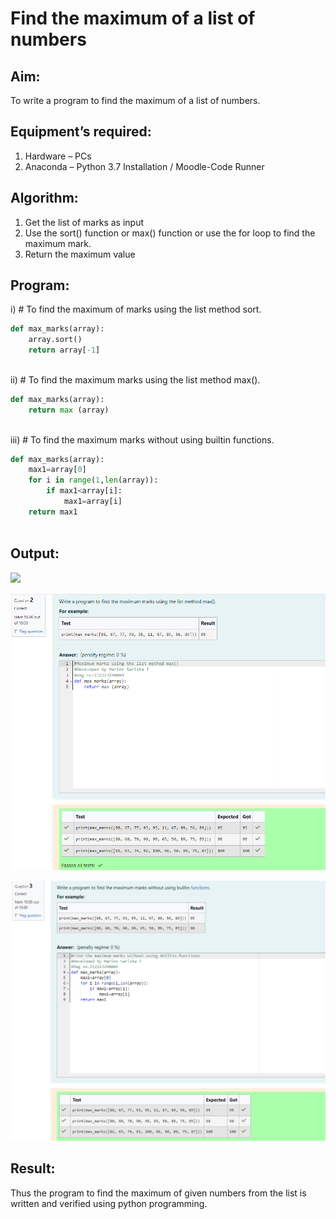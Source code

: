 # Find the maximum of a list of numbers
## Aim:
To write a program to find the maximum of a list of numbers.
## Equipment’s required:
1.	Hardware – PCs
2.	Anaconda – Python 3.7 Installation / Moodle-Code Runner
## Algorithm:
1.	Get the list of marks as input
2.	Use the sort() function or max() function or use the for loop to find the maximum mark.
3.	Return the maximum value
## Program:

i)	# To find the maximum of marks using the list method sort.
```Python
def max_marks(array):
    array.sort()
    return array[-1]



```

ii)	# To find the maximum marks using the list method max().
```Python
def max_marks(array):
    return max (array)



```

iii) # To find the maximum marks without using builtin functions.
```Python
def max_marks(array):
    max1=array[0]
    for i in range(1,len(array)):
        if max1<array[i]:
            max1=array[i]
    return max1        



```



## Output:
![
](<Screenshot 2024-04-19 205120.png>)

![alt text](<Screenshot 2024-04-19 205137.png>)

![alt text](<Screenshot 2024-04-19 205201.png>)
## Result:
Thus the program to find the maximum of given numbers from the list is written and verified using python programming.
